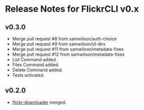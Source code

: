 # Release Notes for FlickrCLI v0.x

## v0.3.0

- Merge pull request #8 from samwilson/auth-choice
- Merge pull request #9 from samwilson/id-dirs
- Merge pull request #11 from samwilson/metadata-fixes
- Merge pull request #12 from samwilson/metadata-fixes
- List Command added.
- Files Command added.
- Delete Command added.
- Tests activated.

## v0.2.0

- [flickr-downloader](https://github.com/TheFox/flickr-downloader) merged.
